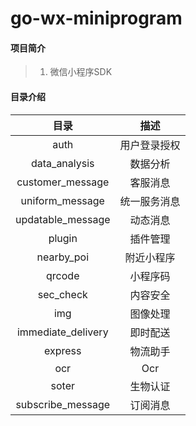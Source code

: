 # go-wx-miniprogram

#### 项目简介
> 1. 微信小程序SDK

#### 目录介绍
|目录|描述|
|:---:|:---:|
|auth                           | 用户登录授权|
|data_analysis                  | 数据分析|
|customer_message               | 客服消息|
|uniform_message                | 统一服务消息|
|updatable_message              | 动态消息|
|plugin                         | 插件管理|
|nearby_poi                     | 附近小程序|
|qrcode                         | 小程序码|
|sec_check                      | 内容安全|
|img                            | 图像处理|
|immediate_delivery             | 即时配送|
|express                        | 物流助手|
|ocr                            | Ocr|
|soter                          | 生物认证|
|subscribe_message              | 订阅消息|
